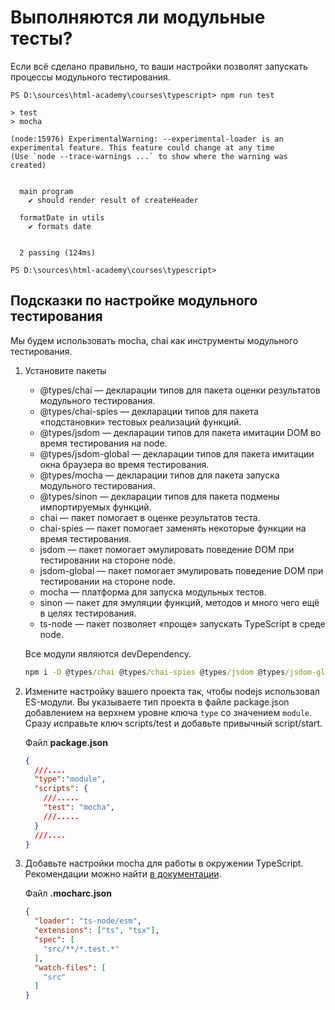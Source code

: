 # Выполняются ли модульные тесты?

Если всё сделано правильно, то ваши настройки позволят запускать процессы модульного тестирования.

```terminal
PS D:\sources\html-academy\courses\typescript> npm run test

> test
> mocha

(node:15976) ExperimentalWarning: --experimental-loader is an experimental feature. This feature could change at any time
(Use `node --trace-warnings ...` to show where the warning was created)


  main program
    ✔ should render result of createHeader

  formatDate in utils
    ✔ formats date   


  2 passing (124ms)  

PS D:\sources\html-academy\courses\typescript>
```

## Подсказки по настройке модульного тестирования

Мы будем использовать mocha, chai как инструменты модульного тестирования.

1. Установите пакеты
    * @types/chai — декларации типов для пакета оценки результатов модульного тестирования.
    * @types/chai-spies — декларации типов для пакета «подстановки» тестовых реализаций функций.
    * @types/jsdom — декларации типов для пакета имитации DOM во время тестирования на node.
    * @types/jsdom-global — декларации типов для пакета имитации окна браузера во время тестирования.
    * @types/mocha — декларации типов для пакета запуска модульного тестирования.
    * @types/sinon — декларации типов для пакета подмены импортируемых функций.
    * chai — пакет помогает в оценке результатов теста.
    * chai-spies — пакет помогает заменять некоторые функции на время тестирования.
    * jsdom — пакет помогает эмулировать поведение DOM при тестировании на стороне node.
    * jsdom-global — пакет помогает эмулировать поведение DOM при тестировании на стороне node.
    * mocha — платформа для запуска модульных тестов.
    * sinon — пакет для эмуляции функций, методов и много чего ещё в целях тестирования.
    * ts-node — пакет позволяет «проще» запускать TypeScript в среде node.

    Все модули являются devDependency.

    ```cmd
    npm i -D @types/chai @types/chai-spies @types/jsdom @types/jsdom-global @types/mocha @types/sinon chai chai-spies jsdom jsdom-global mocha sinon ts-node
    ```

1. Измените настройку вашего проекта так, чтобы nodejs использовал ES-модули. Вы указываете тип проекта в файле package.json добавлением на верхнем уровне ключа `type` со значением `module`. Сразу исправьте ключ scripts/test и добавьте привычный script/start.

    Файл **package.json**

    ```json
    {
      ///....
      "type":"module",
      "scripts": {
        ///.....
        "test": "mocha",
        ///.....
      }
      ///....
    }
    ```

2. Добавьте настройки mocha для работы в окружении TypeScript. Рекомендации можно найти [в документации](https://typestrong.org/ts-node/docs/recipes/mocha).

    Файл **.mocharc.json**

    ```json
    {
      "loader": "ts-node/esm",
      "extensions": ["ts", "tsx"],
      "spec": [
        "src/**/*.test.*"
      ],
      "watch-files": [
        "src"
      ]
    }
    ```
